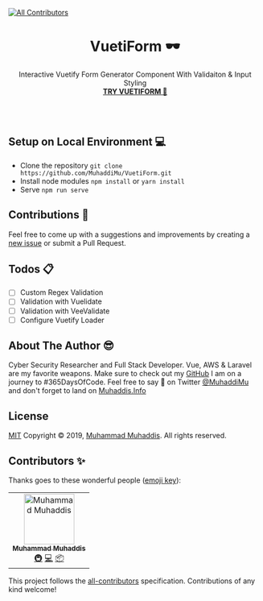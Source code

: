 
[![All Contributors](https://img.shields.io/badge/all_contributors-1-orange.svg?style=flat-square)](#contributors)
  <h1 align="center">VuetiForm 🕶️</h1> 
  <p align="center">Interactive Vuetify Form Generator Component With Validaiton & Input Styling
  <br> 
  <a href="https://muhaddimu.github.io/VuetiForm/"><strong>TRY VUETIFORM 🤩</strong></a></p>
  <br><br>

## Setup on Local Environment 💻
- Clone the repository `git clone https://github.com/MuhaddiMu/VuetiForm.git`<br />
- Install node modules `npm install` or `yarn install`<br />
- Serve `npm run serve`

## Contributions 🙏
Feel free to come up with a suggestions and improvements by creating a [new issue](https://github.com/MuhaddiMu/VuetiForm/issues/new) or submit a Pull Request.

## Todos 📋

 - [ ] Custom Regex Validation
 - [ ] Validation with Vuelidate
 - [ ] Validation with VeeValidate
 - [ ] Configure Vuetify Loader

## About The Author 😎
Cyber Security Researcher and Full Stack Developer. Vue, AWS & Laravel are my favorite weapons. Make sure to check out my [GitHub](https://github.com/MuhaddiMu) I am on a journey to #365DaysOfCode. Feel free to say 👋 on Twitter [@MuhaddiMu](https://twitter.com/MuhaddiMu) and don't forget to land on [Muhaddis.Info](http://www.Muhaddis.Info)

## License
[MIT](http://opensource.org/licenses/MIT)
Copyright &copy; 2019, [Muhammad Muhaddis](https://www.Muhaddis.Info). All rights reserved.
## Contributors ✨

Thanks goes to these wonderful people ([emoji key](https://allcontributors.org/docs/en/emoji-key)):

<!-- ALL-CONTRIBUTORS-LIST:START - Do not remove or modify this section -->
<!-- prettier-ignore -->
<table>
  <tr>
    <td align="center"><a href="http://Http://www.Muhaddis.Info"><img src="https://avatars3.githubusercontent.com/u/26611847?v=4" width="100px;" alt="Muhammad Muhaddis"/><br /><sub><b>Muhammad Muhaddis</b></sub></a><br /><a href="#infra-MuhaddiMu" title="Infrastructure (Hosting, Build-Tools, etc)">🚇</a> <a href="https://github.com/MuhaddiMu/VuetiForm/commits?author=MuhaddiMu" title="Code">💻</a> <a href="#platform-MuhaddiMu" title="Packaging/porting to new platform">📦</a></td>
  </tr>
</table>

<!-- ALL-CONTRIBUTORS-LIST:END -->

This project follows the [all-contributors](https://github.com/all-contributors/all-contributors) specification. Contributions of any kind welcome!